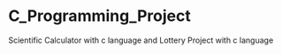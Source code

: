 # C_Programming_Project
 Scientific Calculator with c language and
 Lottery Project with c language

